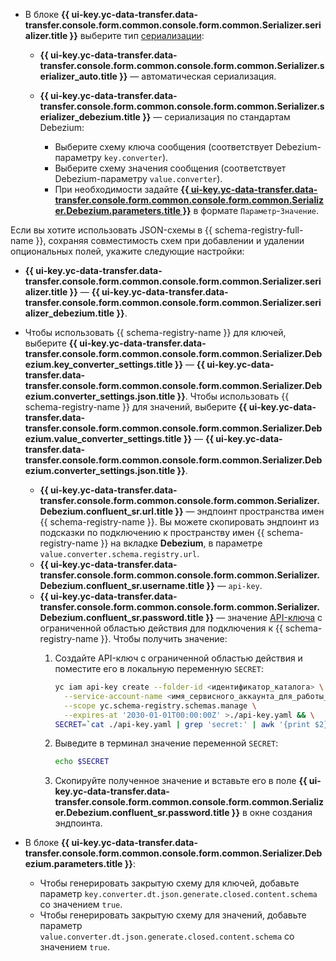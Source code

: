 * В блоке **{{ ui-key.yc-data-transfer.data-transfer.console.form.common.console.form.common.Serializer.serializer.title }}** выберите тип [сериализации](../../data-transfer/concepts/serializer.md):

  * **{{ ui-key.yc-data-transfer.data-transfer.console.form.common.console.form.common.Serializer.serializer_auto.title }}** — автоматическая сериализация.
  * **{{ ui-key.yc-data-transfer.data-transfer.console.form.common.console.form.common.Serializer.serializer_debezium.title }}** — сериализация по стандартам Debezium:

      * Выберите схему ключа сообщения (соответствует Debezium-параметру `key.converter`).
      * Выберите схему значения сообщения (соответствует Debezium-параметру `value.converter`).
      * При необходимости задайте [**{{ ui-key.yc-data-transfer.data-transfer.console.form.common.console.form.common.Serializer.Debezium.parameters.title }}**](../../data-transfer/concepts/serializer.md#debezium) в формате `Параметр`-`Значение`.

Если вы хотите использовать JSON-схемы в {{ schema-registry-full-name }}, сохраняя совместимость схем при добавлении и удалении опциональных полей, укажите следующие настройки:

* **{{ ui-key.yc-data-transfer.data-transfer.console.form.common.console.form.common.Serializer.serializer.title }}** — **{{ ui-key.yc-data-transfer.data-transfer.console.form.common.console.form.common.Serializer.serializer_debezium.title }}**.
* Чтобы использовать {{ schema-registry-name }} для ключей, выберите **{{ ui-key.yc-data-transfer.data-transfer.console.form.common.console.form.common.Serializer.Debezium.key_converter_settings.title }}** — **{{ ui-key.yc-data-transfer.data-transfer.console.form.common.console.form.common.Serializer.Debezium.converter_settings.json.title }}**. Чтобы использовать {{ schema-registry-name }} для значений, выберите **{{ ui-key.yc-data-transfer.data-transfer.console.form.common.console.form.common.Serializer.Debezium.value_converter_settings.title }}** — **{{ ui-key.yc-data-transfer.data-transfer.console.form.common.console.form.common.Serializer.Debezium.converter_settings.json.title }}**.
  * **{{ ui-key.yc-data-transfer.data-transfer.console.form.common.console.form.common.Serializer.Debezium.confluent_sr.url.title }}** — эндпоинт пространства имен {{ schema-registry-name }}. Вы можете скопировать эндпоинт из подсказки по подключению к пространству имен {{ schema-registry-name }} на вкладке **Debezium**, в параметре `value.converter.schema.registry.url`.
  * **{{ ui-key.yc-data-transfer.data-transfer.console.form.common.console.form.common.Serializer.Debezium.confluent_sr.username.title }}** — `api-key`.
  * **{{ ui-key.yc-data-transfer.data-transfer.console.form.common.console.form.common.Serializer.Debezium.confluent_sr.password.title }}** — значение [API-ключа](../../iam/concepts/authorization/api-key.md) с ограниченной областью действия для подключения к {{ schema-registry-name }}. Чтобы получить значение:
      1. Создайте API-ключ с ограниченной областью действия и поместите его в локальную переменную `SECRET`:

          ```bash
          yc iam api-key create --folder-id <идентификатор_каталога> \
            --service-account-name <имя_сервисного_аккаунта_для_работы_со_Schema_Registry> \
            --scope yc.schema-registry.schemas.manage \
            --expires-at '2030-01-01T00:00:00Z' >./api-key.yaml && \
          SECRET=`cat ./api-key.yaml | grep 'secret:' | awk '{print $2}'`
          ```

      1. Выведите в терминал значение переменной `SECRET`:

          ```bash
          echo $SECRET
          ```

      1. Скопируйте полученное значение и вставьте его в поле **{{ ui-key.yc-data-transfer.data-transfer.console.form.common.console.form.common.Serializer.Debezium.confluent_sr.password.title }}** в окне создания эндпоинта.

* В блоке **{{ ui-key.yc-data-transfer.data-transfer.console.form.common.console.form.common.Serializer.Debezium.parameters.title }}**:
    * Чтобы генерировать закрытую схему для ключей, добавьте параметр `key.converter.dt.json.generate.closed.content.schema` со значением `true`.
    * Чтобы генерировать закрытую схему для значений, добавьте параметр `value.converter.dt.json.generate.closed.content.schema` со значением `true`.
